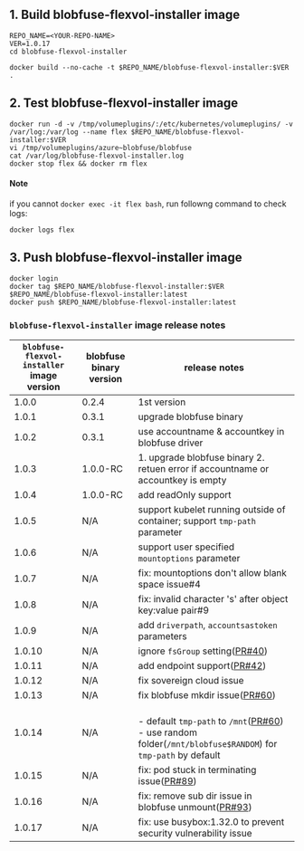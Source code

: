## 1. Build blobfuse-flexvol-installer image

```
REPO_NAME=<YOUR-REPO-NAME>
VER=1.0.17
cd blobfuse-flexvol-installer

docker build --no-cache -t $REPO_NAME/blobfuse-flexvol-installer:$VER .
```
## 2. Test blobfuse-flexvol-installer image
```
docker run -d -v /tmp/volumeplugins/:/etc/kubernetes/volumeplugins/ -v /var/log:/var/log --name flex $REPO_NAME/blobfuse-flexvol-installer:$VER
vi /tmp/volumeplugins/azure~blobfuse/blobfuse
cat /var/log/blobfuse-flexvol-installer.log
docker stop flex && docker rm flex
```

#### Note
if you cannot `docker exec -it flex bash`, run followng command to check logs:
```
docker logs flex
```

## 3. Push blobfuse-flexvol-installer image
```
docker login
docker tag $REPO_NAME/blobfuse-flexvol-installer:$VER $REPO_NAME/blobfuse-flexvol-installer:latest
docker push $REPO_NAME/blobfuse-flexvol-installer:latest
```

### `blobfuse-flexvol-installer` image release notes
| `blobfuse-flexvol-installer` image version | blobfuse binary version | release notes |
| ---- | ---- | ---- |
| 1.0.0 | 0.2.4 | 1st version  |
| 1.0.1 | 0.3.1 |  upgrade blobfuse binary |
| 1.0.2 | 0.3.1 |  use accountname & accountkey in blobfuse driver |
| 1.0.3 | 1.0.0-RC |  1. upgrade blobfuse binary 2. retuen error if accountname or accountkey is empty|
| 1.0.4 | 1.0.0-RC |  add readOnly support|
| 1.0.5 | N/A | support kubelet running outside of container; support `tmp-path` parameter|
| 1.0.6 | N/A | support user specified `mountoptions` parameter|
| 1.0.7 | N/A | fix: mountoptions don't allow blank space issue#4 |
| 1.0.8 | N/A | fix: invalid character 's' after object key:value pair#9 |
| 1.0.9 | N/A | add `driverpath`, `accountsastoken` parameters |
| 1.0.10 | N/A | ignore `fsGroup` setting([PR#40](https://github.com/Azure/kubernetes-volume-drivers/pull/40)) |
| 1.0.11 | N/A | add endpoint support([PR#42](https://github.com/Azure/kubernetes-volume-drivers/pull/42)) |
| 1.0.12 | N/A | fix sovereign cloud issue |
| 1.0.13 | N/A | fix blobfuse mkdir issue([PR#60](https://github.com/Azure/kubernetes-volume-drivers/pull/60)) |
| 1.0.14 | N/A | <br> - default `tmp-path` to `/mnt`([PR#60](https://github.com/Azure/kubernetes-volume-drivers/pull/86)) <br> - use random folder(`/mnt/blobfuse$RANDOM`) for `tmp-path` by default |
| 1.0.15 | N/A | fix: pod stuck in terminating issue([PR#89](https://github.com/Azure/kubernetes-volume-drivers/pull/89)) |
| 1.0.16 | N/A | fix: remove sub dir issue in blobfuse unmount([PR#93](https://github.com/Azure/kubernetes-volume-drivers/pull/93)) |
| 1.0.17 | N/A | fix: use busybox:1.32.0 to prevent security vulnerability issue |
